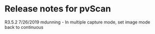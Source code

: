 # Release notes for pvScan

R3.5.2 7/26/2019 mdunning
    - In multiple capture mode, set image mode back to continuous
